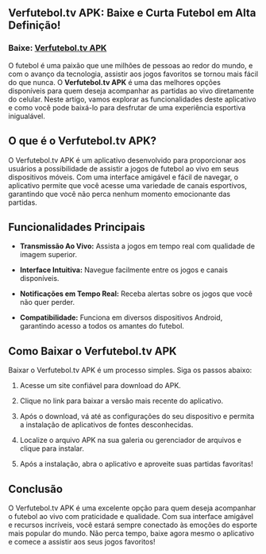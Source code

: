 ## Verfutebol.tv APK: Baixe e Curta Futebol em Alta Definição!

### Baixe: [Verfutebol.tv APK](https://modmeme.com/pt/verfutebol-tv/)

O futebol é uma paixão que une milhões de pessoas ao redor do mundo, e com o avanço da tecnologia, assistir aos jogos favoritos se tornou mais fácil do que nunca. O **Verfutebol.tv APK** é uma das melhores opções disponíveis para quem deseja acompanhar as partidas ao vivo diretamente do celular. Neste artigo, vamos explorar as funcionalidades deste aplicativo e como você pode baixá-lo para desfrutar de uma experiência esportiva inigualável.

## O que é o Verfutebol.tv APK?

O Verfutebol.tv APK é um aplicativo desenvolvido para proporcionar aos usuários a possibilidade de assistir a jogos de futebol ao vivo em seus dispositivos móveis. Com uma interface amigável e fácil de navegar, o aplicativo permite que você acesse uma variedade de canais esportivos, garantindo que você não perca nenhum momento emocionante das partidas.

## Funcionalidades Principais

- **Transmissão Ao Vivo:** Assista a jogos em tempo real com qualidade de imagem superior.

- **Interface Intuitiva:** Navegue facilmente entre os jogos e canais disponíveis.

- **Notificações em Tempo Real:** Receba alertas sobre os jogos que você não quer perder.

- **Compatibilidade:** Funciona em diversos dispositivos Android, garantindo acesso a todos os amantes do futebol.

## Como Baixar o Verfutebol.tv APK

Baixar o Verfutebol.tv APK é um processo simples. Siga os passos abaixo:

1. Acesse um site confiável para download do APK.

2. Clique no link para baixar a versão mais recente do aplicativo.

3. Após o download, vá até as configurações do seu dispositivo e permita a instalação de aplicativos de fontes desconhecidas.

4. Localize o arquivo APK na sua galeria ou gerenciador de arquivos e clique para instalar.

5. Após a instalação, abra o aplicativo e aproveite suas partidas favoritas!

## Conclusão

O Verfutebol.tv APK é uma excelente opção para quem deseja acompanhar o futebol ao vivo com praticidade e qualidade. Com sua interface amigável e recursos incríveis, você estará sempre conectado às emoções do esporte mais popular do mundo. Não perca tempo, baixe agora mesmo o aplicativo e comece a assistir aos seus jogos favoritos!
